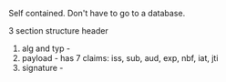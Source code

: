Self contained. Don't have to go to a database.

3 section structure header
1. alg and typ -
2. payload - has 7 claims: iss, sub, aud, exp, nbf, iat, jti
3. signature - 


